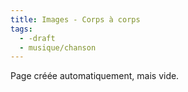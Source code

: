 ```yaml
---
title: Images - Corps à corps
tags:
  - -draft
  - musique/chanson
---
```


Page créée automatiquement, mais vide.
